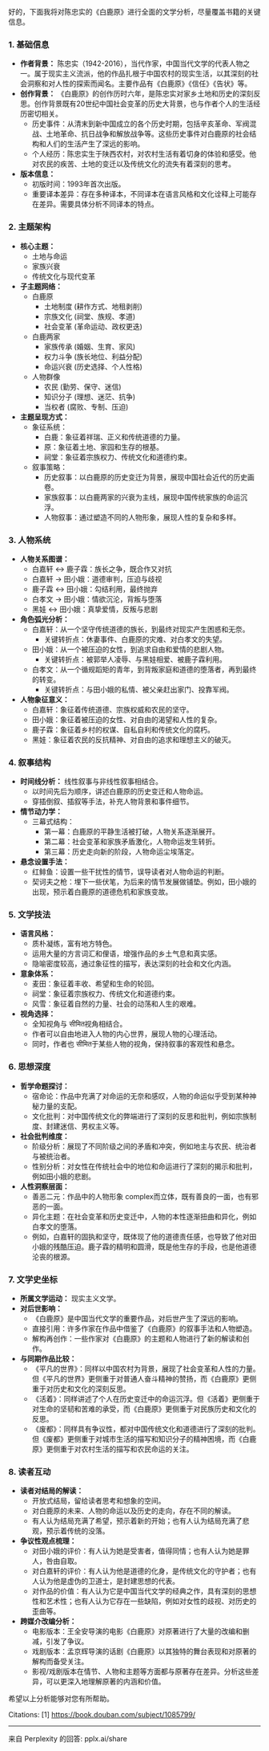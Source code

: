 好的，下面我将对陈忠实的《白鹿原》进行全面的文学分析，尽量覆盖书籍的关键信息。

### 1. 基础信息

*   **作者背景：** 陈忠实（1942-2016），当代作家，中国当代文学的代表人物之一。属于现实主义流派，他的作品扎根于中国农村的现实生活，以其深刻的社会洞察和对人性的探索而闻名。主要作品有《白鹿原》《信任》《告状》等。
*   **创作背景：** 《白鹿原》的创作历时六年，是陈忠实对家乡土地和历史的深刻反思。创作背景既有20世纪中国社会变革的历史大背景，也与作者个人的生活经历密切相关。
    *   历史事件：从清末到新中国成立的各个历史时期，包括辛亥革命、军阀混战、土地革命、抗日战争和解放战争等。这些历史事件对白鹿原的社会结构和人们的生活产生了深远的影响。
    *   个人经历：陈忠实生于陕西农村，对农村生活有着切身的体验和感受。他对农民的疾苦、土地的变迁以及传统文化的流失有着深刻的思考。
*   **版本信息：**
    *   初版时间：1993年首次出版。
    *   重要译本差异：存在多种译本，不同译本在语言风格和文化诠释上可能存在差异。需要具体分析不同译本的特点。

### 2. 主题架构

*   **核心主题：**
    *   土地与命运
    *   家族兴衰
    *   传统文化与现代变革
*   **子主题网络：**
    *   白鹿原
        *   土地制度 (耕作方式、地租剥削)
        *   宗族文化 (祠堂、族规、孝道)
        *   社会变革 (革命运动、政权更迭)
    *   白鹿两家
        *   家族传承 (婚姻、生育、家风)
        *   权力斗争 (族长地位、利益分配)
        *   命运兴衰 (历史选择、个人性格)
    *   人物群像
        *   农民 (勤劳、保守、迷信)
        *   知识分子 (理想、迷茫、抗争)
        *   当权者 (腐败、专制、压迫)
*   **主题呈现方式：**
    *   象征系统：
        *   白鹿：象征着祥瑞、正义和传统道德的力量。
        *   原：象征着土地、家园和生存的根基。
        *   祠堂：象征着宗族权力、传统文化和道德约束。
    *   叙事策略：
        *   历史叙事：以白鹿原的历史变迁为背景，展现中国社会近代的历史画卷。
        *   家族叙事：以白鹿两家的兴衰为主线，展现中国传统家族的命运沉浮。
        *   人物叙事：通过塑造不同的人物形象，展现人性的复杂和多样。

### 3. 人物系统

*   **人物关系图谱：**
    *   白嘉轩 ↔ 鹿子霖：族长之争，既合作又对抗
    *   白嘉轩 → 田小娥：道德审判，压迫与歧视
    *   鹿子霖 ↔ 田小娥：勾结利用，最终抛弃
    *   白孝文 → 田小娥：情欲沉沦，背叛与堕落
    *   黑娃 ↔ 田小娥：真挚爱情，反叛与悲剧
*   **角色弧光分析：**
    *   白嘉轩：从一个坚守传统道德的族长，到最终对现实产生困惑和无奈。
        *   关键转折点：休妻事件、白鹿原的灾难、对白孝文的失望。
    *   田小娥：从一个被压迫的女性，到追求自由和爱情的悲剧人物。
        *   关键转折点：被郭举人凌辱、与黑娃相爱、被鹿子霖利用。
    *   白孝文：从一个循规蹈矩的青年，到背叛家庭和道德的堕落者，再到最终的转变。
        *   关键转折点：与田小娥的私情、被父亲赶出家门、投靠军阀。
*   **人物象征意义：**
    *   白嘉轩：象征着传统道德、宗族权威和农民的坚守。
    *   田小娥：象征着被压迫的女性、对自由的渴望和人性的复杂。
    *   鹿子霖：象征着乡村的权谋、自私自利和传统文化的腐朽。
    *   黑娃：象征着农民的反抗精神、对自由的追求和理想主义的破灭。

### 4. 叙事结构

*   **时间线分析：** 线性叙事与非线性叙事相结合。
    *   以时间先后为顺序，讲述白鹿原的历史变迁和人物命运。
    *   穿插倒叙、插叙等手法，补充人物背景和事件细节。
*   **情节动力学：**
    *   三幕式结构：
        *   第一幕：白鹿原的平静生活被打破，人物关系逐渐展开。
        *   第二幕：社会变革和家族矛盾激化，人物命运发生转折。
        *   第三幕：历史走向新的阶段，人物命运尘埃落定。
*   **悬念设置手法：**
    *   红鲱鱼：设置一些干扰性的情节，误导读者对人物命运的判断。
    *   契诃夫之枪：埋下一些伏笔，为后来的情节发展做铺垫。例如，田小娥的出现，预示着白鹿原的道德危机和家族变故。

### 5. 文学技法

*   **语言风格：**
    *   质朴凝练，富有地方特色。
    *   运用大量的方言词汇和俚语，增强作品的乡土气息和真实感。
    *   隐喻密度较高，通过象征性的描写，表达深刻的社会和文化内涵。
*   **意象体系：**
    *   麦田：象征着丰收、希望和生命的轮回。
    *   祠堂：象征着宗族权力、传统文化和道德约束。
    *   风雪：象征着自然的力量、社会的动荡和人生的艰难。
*   **视角选择：**
    *   全知视角与 सीमित视角相结合。
    *   作者可以自由地进入人物的内心世界，展现人物的心理活动。
    *   同时，作者也 सीमित于某些人物的视角，保持叙事的客观性和悬念。

### 6. 思想深度

*   **哲学命题探讨：**
    *   宿命论：作品中充满了对命运的无奈和感叹，人物的命运似乎受到某种神秘力量的支配。
    *   文化批判：对中国传统文化的弊端进行了深刻的反思和批判，例如宗族制度、封建迷信、男权主义等。
*   **社会批判维度：**
    *   阶级分析：展现了不同阶级之间的矛盾和冲突，例如地主与农民、统治者与被统治者。
    *   性别分析：对女性在传统社会中的地位和命运进行了深刻的揭示和批判，例如田小娥的悲剧。
*   **人性洞察层面：**
    *   善恶二元：作品中的人物形象 complex而立体，既有善良的一面，也有邪恶的一面。
    *   异化主题：在社会变革和历史变迁中，人物的本性逐渐扭曲和异化，例如白孝文的堕落。
    *   例如，白嘉轩的固执和坚守，既体现了他的道德责任感，也导致了他对田小娥的残酷压迫。鹿子霖的精明和圆滑，既是他生存的手段，也是他道德沦丧的根源。

### 7. 文学史坐标

*   **所属文学运动：** 现实主义文学。
*   **对后世影响：**
    *   《白鹿原》是中国当代文学的重要作品，对后世产生了深远的影响。
    *   直接引用：许多作家在作品中借鉴了《白鹿原》的叙事手法和人物塑造。
    *   解构再创作：一些作家对《白鹿原》的主题和人物进行了新的解读和创作。
*   **与同期作品比较：**
    *   《平凡的世界》：同样以中国农村为背景，展现了社会变革和人性的力量。但《平凡的世界》更侧重于对普通人奋斗精神的赞扬，而《白鹿原》更侧重于对历史和文化的深刻反思。
    *   《活着》：同样讲述了个人在历史变迁中的命运沉浮。但《活着》更侧重于对生命的坚韧和苦难的承受，而《白鹿原》更侧重于对民族历史和文化的反思。
    *   《废都》：同样具有争议性，都对中国传统文化和道德进行了深刻的批判。但《废都》更侧重于对城市生活的描写和知识分子的精神困境，而《白鹿原》更侧重于对农村生活的描写和农民命运的关注。

### 8. 读者互动

*   **读者对结局的解读：**
    *   开放式结局，留给读者思考和想象的空间。
    *   对白鹿原的未来、人物的命运以及历史的走向，存在不同的解读。
    *   有人认为结局充满了希望，预示着新的开始；也有人认为结局充满了悲观，预示着传统的没落。
*   **争议性观点梳理：**
    *   对田小娥的评价：有人认为她是受害者，值得同情；也有人认为她是罪人，咎由自取。
    *   对白嘉轩的评价：有人认为他是道德的化身，是传统文化的守护者；也有人认为他是虚伪的卫道士，是封建思想的代表。
    *   对作品的价值：有人认为它是中国当代文学的经典之作，具有深刻的思想性和艺术性；也有人认为它存在一些缺陷，例如对女性的歧视、对历史的歪曲等。
*   **跨媒介改编分析：**
    *   电影版本：王全安导演的电影《白鹿原》对原著进行了大量的改编和删减，引发了争议。
    *   戏剧版本：孟京辉导演的话剧《白鹿原》以其独特的舞台表现和对原著的解构而备受关注。
    *   影视/戏剧版本在情节、人物和主题等方面都与原著存在差异。分析这些差异，可以更深入地理解原著的内涵和价值。

希望以上分析能够对您有所帮助。

Citations:
[1] https://book.douban.com/subject/1085799/

---
来自 Perplexity 的回答: pplx.ai/share